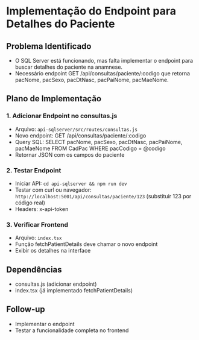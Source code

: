 # Implementação do Endpoint para Detalhes do Paciente

## Problema Identificado
- O SQL Server está funcionando, mas falta implementar o endpoint para buscar detalhes do paciente na anamnese.
- Necessário endpoint GET /api/consultas/paciente/:codigo que retorna pacNome, pacSexo, pacDtNasc, pacPaiNome, pacMaeNome.

## Plano de Implementação

### 1. Adicionar Endpoint no consultas.js
- Arquivo: `api-sqlserver/src/routes/consultas.js`
- Novo endpoint: GET /api/consultas/paciente/:codigo
- Query SQL: SELECT pacNome, pacSexo, pacDtNasc, pacPaiNome, pacMaeNome FROM CadPac WHERE pacCodigo = @codigo
- Retornar JSON com os campos do paciente

### 2. Testar Endpoint
- Iniciar API: `cd api-sqlserver && npm run dev`
- Testar com curl ou navegador: `http://localhost:5001/api/consultas/paciente/123` (substituir 123 por código real)
- Headers: x-api-token

### 3. Verificar Frontend
- Arquivo: `index.tsx`
- Função fetchPatientDetails deve chamar o novo endpoint
- Exibir os detalhes na interface

## Dependências
- consultas.js (adicionar endpoint)
- index.tsx (já implementado fetchPatientDetails)

## Follow-up
- Implementar o endpoint
- Testar a funcionalidade completa no frontend
